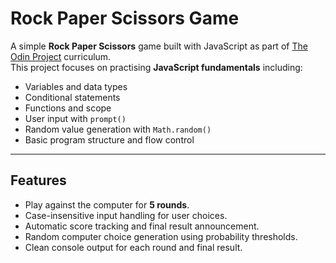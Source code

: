 # Rock Paper Scissors Game

A simple **Rock Paper Scissors** game built with JavaScript as part of [The Odin Project](https://www.theodinproject.com/) curriculum.  
This project focuses on practising **JavaScript fundamentals** including:

- Variables and data types
- Conditional statements
- Functions and scope
- User input with `prompt()`
- Random value generation with `Math.random()`
- Basic program structure and flow control

---

## Features

- Play against the computer for **5 rounds**.
- Case-insensitive input handling for user choices.
- Automatic score tracking and final result announcement.
- Random computer choice generation using probability thresholds.
- Clean console output for each round and final result.
